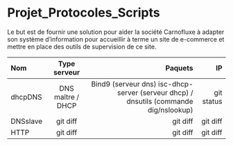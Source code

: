﻿
# Projet_Protocoles_Scripts
Le but est de  fournir une solution pour aider la société Carnofluxe à adapter son système d’information pour accueillir à terme un site de e-commerce et mettre en place des outils de supervision de ce site.




| Nom | Type serveur | Paquets | IP |
| :---         |     :---:      |          ---: |       ---: |
| dhcpDNS   |  DNS maître / DHCP | Bind9 (serveur dns)                                                                                  isc-dhcp-server (serveur dhcp) / dnsutils (commande dig/nslookup)    | git status    |
| DNSslave     | git diff       | git diff      | git diff      |
| HTTP     | git diff       | git diff      | git diff      |

